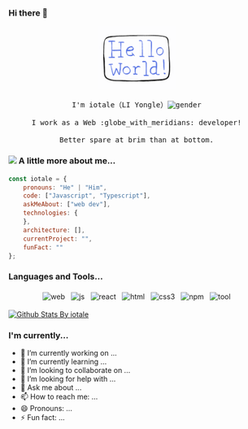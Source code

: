 ### Hi there 👋

<p align="center">
  <img src="https://raw.githubusercontent.com/iotale/garden/master/hello%20world.gif" width="30%">
  <br><br>
  <samp>
    I'm iotale（LI Yongle）<img src="https://raw.githubusercontent.com/iotale/ColoredBadges/4a38660afb7be89a6032218589b4454a1285c7f8/svg/pronouns/hehim.svg" alt="gender">
    <br><br>
    I work as a Web :globe_with_meridians: developer!
    <br><br>
    Better spare at brim than at bottom.
  </samp>
</p>

### <img src="https://media.giphy.com/media/VgCDAzcKvsR6OM0uWg/giphy.gif" width="50"> A little more about me...  

```javascript
const iotale = {
    pronouns: "He" | "Him",
    code: ["Javascript", "Typescript"],
    askMeAbout: ["web dev"],
    technologies: {
    },
    architecture: [],
    currentProject: "",
    funFact: ""
};
```

### Languages and Tools...

<p align="center">
  <!-- For more icons please follow  https://github.com/MikeCodesDotNET/ColoredBadges -->
  <img src="https://raw.githubusercontent.com/iotale/ColoredBadges/4a38660afb7be89a6032218589b4454a1285c7f8/svg/dev/misc/web.svg" alt="web" style="vertical-align:top; margin:4px">
   <img src="https://raw.githubusercontent.com/iotale/ColoredBadges/4a38660afb7be89a6032218589b4454a1285c7f8/svg/dev/languages/js.svg" alt="js" style="vertical-align:top; margin:4px">
  <img src="https://raw.githubusercontent.com/iotale/ColoredBadges/4a38660afb7be89a6032218589b4454a1285c7f8/svg/dev/frameworks/react.svg" alt="react" style="vertical-align:top; margin:4px">
  <!--<img src="https://raw.githubusercontent.com/iotale/ColoredBadges/4a38660afb7be89a6032218589b4454a1285c7f8/svg/dev/frameworks/nodejs_larger.svg" alt="node" style="vertical-align:top; margin:4px">
  <img src="https://raw.githubusercontent.com/iotale/ColoredBadges/4a38660afb7be89a6032218589b4454a1285c7f8/svg/dev/frameworks/vue.svg" alt="vue" style="vertical-align:top; margin:4px">-->
  <img src="https://raw.githubusercontent.com/iotale/ColoredBadges/4a38660afb7be89a6032218589b4454a1285c7f8/svg/dev/languages/html.svg" alt="html" style="vertical-align:top; margin:4px">
  <img src="https://raw.githubusercontent.com/iotale/ColoredBadges/4a38660afb7be89a6032218589b4454a1285c7f8/svg/dev/languages/css3.svg" alt="css3" style="vertical-align:top; margin:4px">
  <img src="https://raw.githubusercontent.com/iotale/ColoredBadges/4a38660afb7be89a6032218589b4454a1285c7f8/svg/dev/services/npm.svg" alt="npm" style="vertical-align:top; margin:4px">
  <img src="https://raw.githubusercontent.com/iotale/ColoredBadges/4a38660afb7be89a6032218589b4454a1285c7f8/svg/dev/tools/jetbrains_webstorm.svg" alt="tool" style="vertical-align:top; margin:4px">
</p>

[![Github Stats By iotale](https://github-readme-stats.vercel.app/api?username=iotale&show_icons=true&title_color=fff&icon_color=oc485e&text_color=9f9f9f&bg_color=151515)](https://github.com/anuraghazra/github-readme-stats)

### I'm currently...

- 🔭 I’m currently working on ...
- 🌱 I’m currently learning ...
- 👯 I’m looking to collaborate on ...
- 🤔 I’m looking for help with ...
- 💬 Ask me about ...
- 📫 How to reach me: ...
- 😄 Pronouns: ...
- ⚡ Fun fact: ...


<!--模版-->
<!--
const anmol = {
    pronouns: "He" | "Him",
    code: ["Javascript", "Typescript", "Python", "Java", "php"],
    askMeAbout: ["web dev", "tech", "app dev", "photography"],
    technologies: {
        mobileApp: ["Android App"],
        frontEnd: {
            js: ["Vue", "Nuxt"],
            css: ["materialize", "vuetify", "bootstrap"]
        },
        backEnd: {
            js: ["node", "express", "SuiteScript"],
            python: ["flask"]
        },
        devOps: ["AWS", "Docker🐳", "Route53", "Nginx"],
        databases: ["mongo", "MySql", "sqlite"],
        misc: ["Firebase", "Socket.IO", "selenium", "open-cv", "php", "SuiteApp"]
    },
    architecture: ["Serverless Architecture", "Progressive web applications", "Single page applications"],
    currentProject: "I am developing Extension for NetSuite using SuiteScript2.0",
    funFact: "There are two ways to write error-free programs; only the third one works"
};
-->
